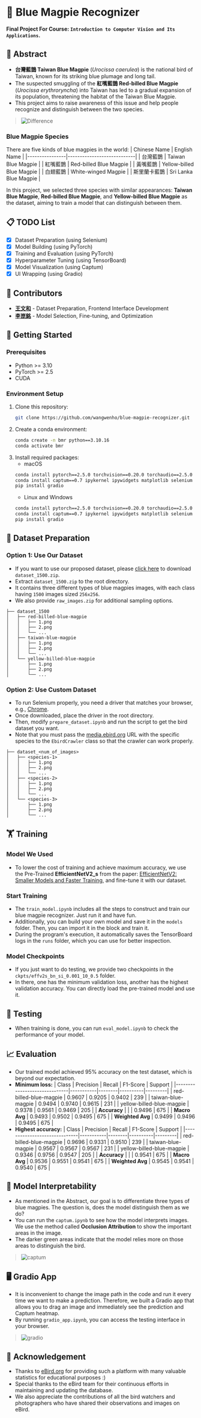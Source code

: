 # 🦜 Blue Magpie Recognizer
**Final Project For Course: `Introduction to Computer Vision and Its Applications`.**

## 🔖 Abstract
- **台灣藍鵲 Taiwan Blue Magpie** (*Urocissa caerulea*) is the national bird of Taiwan, known for its striking blue plumage and long tail.
- The suspected smuggling of the **紅嘴藍鵲 Red-billed Blue Magpie** (*Urocissa erythroryncha*) into Taiwan has led to a gradual expansion of its population, threatening the habitat of the Taiwan Blue Magpie.
- This project aims to raise awareness of this issue and help people recognize and distinguish between the two species.

> ![Difference](assets/difference.png)

### Blue Magpie Species
There are five kinds of blue magpies in the world:
| Chinese Name   | English Name               |
|----------------|----------------------------|
| 台灣藍鵲         | Taiwan Blue Magpie         |
| 紅嘴藍鵲         | Red-billed Blue Magpie     |
| 黃嘴藍鵲         | Yellow-billed Blue Magpie  |
| 白翅藍鵲         | White-winged Magpie        |
| 斯里蘭卡藍鵲      | Sri Lanka Blue Magpie      |

In this project, we selected three species with similar appearances: **Taiwan Blue Magpie**, **Red-billed Blue Magpie**, and **Yellow-billed Blue Magpie** as the dataset, aiming to train a model that can distinguish between them.

## 📋 TODO List
- [x] Dataset Preparation (using Selenium)
- [x] Model Building (using PyTorch)
- [x] Training and Evaluation (using PyTorch)
- [x] Hyperparameter Tuning (using TensorBoard)
- [x] Model Visualization (using Captum)
- [x] UI Wrapping (using Gradio)

## 👥 Contributors
- **[王文和](https://github.com/wangwenho)** - Dataset Preparation, Frontend Interface Development
- **[李崑銘](https://github.com/PuiPui32071)** - Model Selection, Fine-tuning, and Optimization

## 🚀 Getting Started
### Prerequisites
- Python >= 3.10
- PyTorch >= 2.5
- CUDA

### Environment Setup
1. Clone this repository:
    ```bash
    git clone https://github.com/wangwenho/blue-magpie-recognizer.git
    ```
2. Create a conda environment:
    ```bash
    conda create -n bmr python==3.10.16
    conda activate bmr
    ```
3. Install required packages:
   - macOS
    ```bash
    conda install pytorch==2.5.0 torchvision==0.20.0 torchaudio==2.5.0 scikit-learn -c pytorch
    conda install captum==0.7 ipykernel ipywidgets matplotlib selenium tensorboard tqdm
    pip install gradio
    ```
    - Linux and Windows
    ```bash
    conda install pytorch==2.5.0 torchvision==0.20.0 torchaudio==2.5.0 pytorch-cuda=11.8 -c pytorch -c nvidia
    conda install captum==0.7 ipykernel ipywidgets matplotlib selenium tensorboard tqdm
    pip install gradio
    ```

## 📁 Dataset Preparation
### Option 1: Use Our Dataset
- If you want to use our proposed dataset, please [click here](https://drive.google.com/drive/folders/1E_pRJGIzvn5IInmIfg55CrSge5gsOnGE?usp=drive_link) to download `dataset_1500.zip`.
- Extract `dataset_1500.zip` to the root directory.
- It contains three different types of blue magpies images, with each class having `1500` images sized `256x256`.
- We also provide `raw_images.zip` for additional sampling options.

```
├── dataset_1500
│   ├── red-billed-blue-magpie
│   │   ├── 1.png
│   │   ├── 2.png
│   │   └── ...
│   ├── taiwan-blue-magpie
│   │   ├── 1.png
│   │   ├── 2.png
│   │   └── ...
│   └── yellow-billed-blue-magpie
│       ├── 1.png
│       ├── 2.png
│       └── ...
```

### Option 2: Use Custom Dataset
- To run Selenium properly, you need a driver that matches your browser, e.g., [Chrome](https://developer.chrome.com/docs/chromedriver/downloads?hl=zh-tw).
- Once downloaded, place the driver in the root directory.
- Then, modify `prepare_dataset.ipynb` and run the script to get the bird dataset you want.
- Note that you must pass the [media.ebird.org](https://media.ebird.org/catalog?taxonCode=formag1&mediaType=photo) URL with the specific species to the `EbirdCrawler` class so that the crawler can work properly.

```
├── dataset_<num_of_images>
│   ├── <species-1>
│   │   ├── 1.png
│   │   ├── 2.png
│   │   └── ...
│   ├── <species-2>
│   │   ├── 1.png
│   │   ├── 2.png
│   │   └── ...
│   └── <species-3>
│       ├── 1.png
│       ├── 2.png
│       └── ...
```

## 🏋️ Training
### Model We Used
- To lower the cost of training and achieve maximum accuracy, we use the Pre-Trained **EfficientNetV2_s** from the paper: [EfficientNetV2: Smaller Models and Faster Training](https://arxiv.org/abs/2104.00298), and fine-tune it with our dataset.

### Start Training
- The `train_model.ipynb` includes all the steps to construct and train our blue magpie recognizer. Just run it and have fun.
- Additionally, you can build your own model and save it in the `models` folder. Then, you can import it in the block and train it.
- During the program's execution, it automatically saves the TensorBoard logs in the `runs` folder, which you can use for better inspection.

### Model Checkpoints
- If you just want to do testing, we provide two checkpoints in the `ckpts/effv2s_bn_si_0.001_10_0.5` folder.
- In there, one has the minimum validation loss, another has the highest validation accuracy. You can directly load the pre-trained model and use it.

## 🧪 Testing
- When training is done, you can run `eval_model.ipynb` to check the performance of your model.

## 📈 Evaluation
- Our trained model achieved 95% accuracy on the test dataset, which is beyond our expectation.
- **Minimum loss:**
    | Class                        | Precision | Recall | F1-Score | Support |
    |------------------------------|-----------|--------|----------|---------|
    | red-billed-blue-magpie       | 0.9607    | 0.9205 | 0.9402   | 239     |
    | taiwan-blue-magpie           | 0.9494    | 0.9740 | 0.9615   | 231     |
    | yellow-billed-blue-magpie    | 0.9378    | 0.9561 | 0.9469   | 205     |
    | **Accuracy**                 |           |        | 0.9496   | 675     |
    | **Macro Avg**                | 0.9493    | 0.9502 | 0.9495   | 675     |
    | **Weighted Avg**             | 0.9499    | 0.9496 | 0.9495   | 675     |
- **Highest accuracy:**
    | Class                        | Precision | Recall | F1-Score | Support |
    |------------------------------|-----------|--------|----------|---------|
    | red-billed-blue-magpie       | 0.9696    | 0.9331 | 0.9510   | 239     |
    | taiwan-blue-magpie           | 0.9567    | 0.9567 | 0.9567   | 231     |
    | yellow-billed-blue-magpie    | 0.9346    | 0.9756 | 0.9547   | 205     |
    | **Accuracy**                 |           |        | 0.9541   | 675     |
    | **Macro Avg**                | 0.9536    | 0.9551 | 0.9541   | 675     |
    | **Weighted Avg**             | 0.9545    | 0.9541 | 0.9540   | 675     |


## 👀 Model Interpretability
- As mentioned in the Abstract, our goal is to differentiate three types of blue magpies. The question is, does the model distinguish them as we do?
- You can run the `captum.ipynb` to see how the model interprets images. We use the method called **Occlusion Attribution** to show the important areas in the image.
- The darker green areas indicate that the model relies more on those areas to distinguish the bird.
> ![captum](assets/captum.png)

## 🖥️ Gradio App
- It is inconvenient to change the image path in the code and run it every time we want to make a prediction. Therefore, we built a Gradio app that allows you to drag an image and immediately see the prediction and Captum heatmap.
- By running `gradio_app.ipynb`, you can access the testing interface in your browser.
> ![gradio](assets/gradio.png)

## 🌟 Acknowledgement
- Thanks to [eBird.org](https://ebird.org/home) for providing such a platform with many valuable statistics for educational purposes :)
- Special thanks to the eBird team for their continuous efforts in maintaining and updating the database.
- We also appreciate the contributions of all the bird watchers and photographers who have shared their observations and images on eBird.
